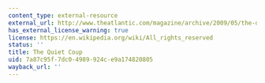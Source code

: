 ```yaml
---
content_type: external-resource
external_url: http://www.theatlantic.com/magazine/archive/2009/05/the-quiet-coup/7364/
has_external_license_warning: true
license: https://en.wikipedia.org/wiki/All_rights_reserved
status: ''
title: The Quiet Coup
uid: 7a87c95f-7dc0-4989-924c-e9a174820805
wayback_url: ''
---
```

